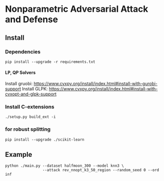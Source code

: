 # Nonparametric Adversarial Attack and Defense

## Install

### Dependencies
```
pip install --upgrade -r requirements.txt
```

#### LP, QP Solvers
Install gruobi: https://www.cvxpy.org/install/index.html#install-with-gurobi-support
Install GLPK: https://www.cvxpy.org/install/index.html#install-with-cvxopt-and-glpk-support

### Install C-extensions
```
./setup.py build_ext -i
```

### for robust splitting
```
pip install --upgrade ./scikit-learn
```

## Example

```
python ./main.py --dataset halfmoon_300 --model knn3 \
                 --attack rev_nnopt_k3_50_region --random_seed 0 --ord inf
```
